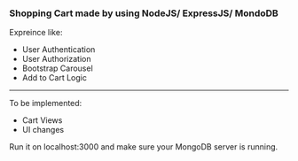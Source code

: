 <h3>Shopping Cart made by using NodeJS/ ExpressJS/ MondoDB</h3>
<p>Expreince like:</p>
<ul>
    <li>User Authentication</li>
    <li>User Authorization</li>
    <li>Bootstrap Carousel</li>
    <li>Add to Cart Logic</li>
</ul>
<hr>
<p>To be implemented:</p>
<ul>
    <li>Cart Views</li>
    <li>UI changes</li>
</ul>

<p>Run it on localhost:3000 and make sure your MongoDB server is running.</p>
